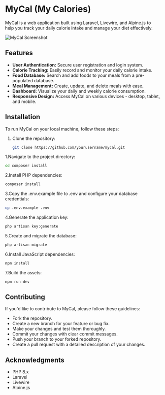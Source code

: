 # MyCal (My Calories)

MyCal is a web application built using Laravel, Livewire, and Alpine.js to help you track your daily calorie intake and manage your diet effectively.

![MyCal Screenshot](screenshot.png)

## Features

- **User Authentication:** Secure user registration and login system.
- **Calorie Tracking:** Easily record and monitor your daily calorie intake.
- **Food Database:** Search and add foods to your meals from a pre-populated database.
- **Meal Management:** Create, update, and delete meals with ease.
- **Dashboard:** Visualize your daily and weekly calorie consumption.
- **Responsive Design:** Access MyCal on various devices - desktop, tablet, and mobile.

## Installation

To run MyCal on your local machine, follow these steps:

1. Clone the repository:

   ```bash
   git clone https://github.com/yourusername/mycal.git


1.Navigate to the project directory:

   ```bash
   cd composer install
```
2.Install PHP dependencies:

   ```bash
   composer install
```
3.Copy the .env.example file to .env and configure your database credentials:

   ```bash
   cp .env.example .env
```
4.Generate the application key:

   ```bash
   php artisan key:generate
```
5.Create and migrate the database:

   ```bash
   php artisan migrate
```
6.Install JavaScript dependencies:

   ```bash
   npm install 
```
7.Build the assets:

   ```bash
   npm run dev
```
## Contributing

If you'd like to contribute to MyCal, please follow these guidelines:
- Fork the repository.
- Create a new branch for your feature or bug fix.
- Make your changes and test them thoroughly.
- Commit your changes with clear commit messages.
- Push your branch to your forked repository.
- Create a pull request with a detailed description of your changes.


## Acknowledgments
- PHP 8.x
- Laravel
- Livewire
- Alpine.js

